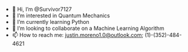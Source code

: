 - 👋 Hi, I’m @Survivor7127
- 👀 I’m interested in Quantum Mechanics
- 🌱 I’m currently learning Python
- 💞️ I’m looking to collaborate on a Machine Learning Algorithm
- 📫 How to reach me: justin.moreno1.0@outlook.com; (1)-(352)-484-4621

<!---
Survivor7127/Survivor7127 is a ✨ special ✨ repository because its `README.md` (this file) appears on your GitHub profile.
You can click the Preview link to take a look at your changes.
--->
